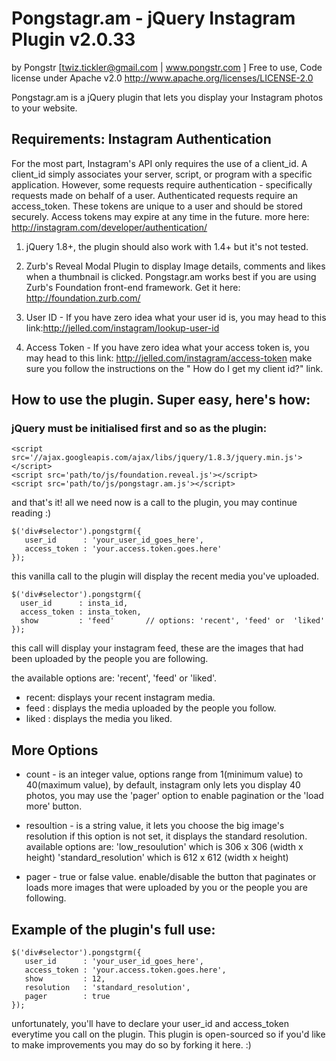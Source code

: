 Pongstagr.am - jQuery Instagram Plugin v2.0.33
==============================================
by Pongstr [twiz.tickler@gmail.com | www.pongstr.com ]
Free to use, Code license under Apache v2.0
http://www.apache.org/licenses/LICENSE-2.0

Pongstagr.am is a jQuery plugin that lets you display your Instagram photos to your website.

## Requirements: Instagram Authentication
For the most part, Instagram's API only requires the use of a client_id. A client_id simply associates your server, script, or program with a specific application. However, some requests require authentication - specifically requests made on behalf of a user. Authenticated requests require an access_token. These tokens are unique to a user and should be stored securely. Access tokens may expire at any time in the future. more here: http://instagram.com/developer/authentication/
  
  1. jQuery 1.8+, the plugin should also work with 1.4+ but it's not tested.
  
  2. Zurb's Reveal Modal Plugin to display Image details, comments and likes when
     a thumbnail is clicked. Pongstagr.am works best if you are using Zurb's 
     Foundation front-end framework. Get it here: http://foundation.zurb.com/ 
  
  3. User ID - If you have zero idea what your user id is, you may head to this 
     link:http://jelled.com/instagram/lookup-user-id 
  
  4. Access Token - If you have zero idea what your access token is, you may head to this
     link: http://jelled.com/instagram/access-token make sure you follow the instructions 
     on the " How do I get my client id?" link. 
       
## How to use the plugin. Super easy, here's how:

### jQuery must be initialised first and so as the plugin:

    <script src='//ajax.googleapis.com/ajax/libs/jquery/1.8.3/jquery.min.js'></script>
    <script src='path/to/js/foundation.reveal.js'></script>
    <script src='path/to/js/pongstagr.am.js'></script>
      
and that's it! all we need now is a call to the plugin, you may continue reading :)

    $('div#selector').pongstgrm({
       user_id      : 'your_user_id_goes_here',
       access_token : 'your.access.token.goes.here'
    });

this vanilla call to the plugin will display the recent media you've uploaded.

      
    $('div#selector').pongstgrm({
      user_id      : insta_id,
      access_token : insta_token,
      show         : 'feed'       // options: 'recent', 'feed' or  'liked'
    }); 
  
this call will display your instagram feed, these are the images that
had been uploaded by the people you are following.

the available options are: 'recent', 'feed' or 'liked'.
 * recent: displays your recent instagram media.
 * feed  : displays the media uploaded by the people you follow.
 * liked : displays the media you liked.

## More Options

  * count - is an integer value, options range from 1(minimum value) to 40(maximum value),
            by default, instagram only lets you display 40 photos, you may use the 'pager'
            option to enable pagination or the 'load more' button.
            
  * resoultion - is a string value, it lets you choose the big image's resolution 
                 if this option is not set, it displays the standard resolution. available options are: 
                 'low_resoulution' which is 306 x 306 (width x height)
                 'standard_resolution' which is 612 x 612 (width x height)
                 
  * pager - true or false value. enable/disable the button that paginates or loads
            more images that were uploaded by you or the people you are following.
            
## Example of the plugin's full use:

    $('div#selector').pongstgrm({
       user_id      : 'your_user_id_goes_here',
       access_token : 'your.access.token.goes.here',
       show         : 12,
       resolution   : 'standard_resolution',
       pager        : true
    });
    
unfortunately, you'll have to declare your user_id and access_token everytime
you call on the plugin. This plugin is open-sourced so if you'd like to make
improvements you may do so by forking it here. :)